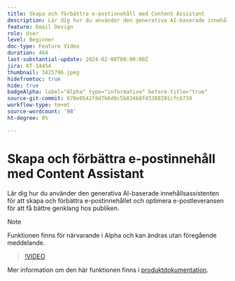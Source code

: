 ```yaml
---
title: Skapa och förbättra e-postinnehåll med Content Assistant
description: Lär dig hur du använder den generativa AI-baserade innehållsassistenten för att skapa och förbättra e-postinnehållet och optimera e-postleveransen för att få bättre genklang hos publiken.
feature: Email Design
role: User
level: Beginner
doc-type: Feature Video
duration: 464
last-substantial-update: 2024-02-08T00:00:00Z
jira: KT-14454
thumbnail: 3425796.jpeg
hidefromtoc: true
hide: true
badgeAlpha: label="Alpha" type="informative" before-title="true"
source-git-commit: 678e0542f8d7b6d8c5b834b8fd3308391cfcb739
workflow-type: tm+mt
source-wordcount: '98'
ht-degree: 0%

---
```



# Skapa och förbättra e-postinnehåll med Content Assistant

Lär dig hur du använder den generativa AI-baserade innehållsassistenten för att skapa och förbättra e-postinnehållet och optimera e-postleveransen för att få bättre genklang hos publiken.

>[!NOTE]
>
> Funktionen finns för närvarande i Alpha och kan ändras utan föregående meddelande.

>[!VIDEO](https://video.tv.adobe.com/v/3425796/?learn=on)

Mer information om den här funktionen finns i [produktdokumentation](https://experienceleague.adobe.com/docs/campaign-web/v8/msg/email/content/content-assistant/generative-gs.html).
